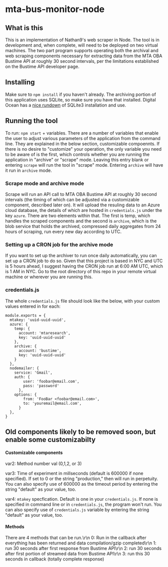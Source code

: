 # mta-bus-monitor-node

## What is this
This is an implementation of Nathan9's web scraper in Node. The tool is in development and, when complete, will need to be deployed on two virtual machines. The two part program supports operating both the archival and web scraping components necessary for extracting data from the MTA OBA Bustime API at roughly 30 second intervals, per the limitations established on the Bustime API developer page.

## Installing
Make sure to `npm install` if you haven't already. The archiving portion of this application uses SQLite, so make sure you have that installed. Digital Ocean has a [nice rundown](https://www.digitalocean.com/community/tutorials/how-and-when-to-use-sqlite) of SQLite3 installation and use.

## Running the tool
To run: `npm start` + variables. There are a number of variables that enable the user to adjust various parameters of the application from the command line. They are explained in the below section, customizable compoennts. If there is no desire to "customize" your operation, the only variable you need to be aware of is the first, which controls whether you are running the application in "archive" or "scrape" mode. Leaving this entry blank or entering `scrape` will run the tool in "scrape" mode. Entering `archive` will have it run in `archive` mode.

### Scrape mode and archive mode
Scrape will run an API call to MTA OBA Bustime API at roughly 30 second intervals (the timing of which can be adjusted via a customizable component, described later on). It will upload the resuling data to an Azure cloud database, the details of which are hosted in `credentials.js` under the key `azure`. There are two elements within that. The first is temp, which handles the scraped components and the second is `archive`, which is the blob service that holds the archived, compressed daily aggregates from 24 hours of scraping, run every new day according to UTC.

### Setting up a CRON job for the archive mode
If you want to set up the archiver to run once daily automatically, you can set up a CRON job to do so. Given that this project is based in NYC and UTC is 5 hours ahead, I suggest having the CRON job run at 6:00 AM UTC, which is 1 AM in NYC. Go to the root directory of this repo in your remote virtual machine or wherever you are running this.

### credentials.js
The whole `credentials.js` file should look like the below, with your custom values entered in for each:
```
module.exports = {
  mtakey: 'uuid-uuid-uuid',
  azure: {
    temp: {
      account: 'mtaresearch',
      key: 'uuid-uuid-uuid'
    },
    archive: {
      account: 'bustime',
      key: 'uuid-uuid-uuid'
    }
  },
  nodemailer: {
    service: 'Gmail',
    auth: {
        user: 'foobar@email.com',
        pass: 'password'
      },
    options: {
        from: 'FooBar <foobar@email.com>',
        to: 'youremail@email.com',
      }
  },
}
```


## Old components likely to be removed soon, but enable some customizabilty

#### Customizable components
var2: Method number val (0,1,2, or 3)

var3: Time of experiment in millseconds (default is 600000 if none specified). If set to 0 or the string "production," then will run in perpetuity. You can also specify use of 600000 as the timeout period by entering the string "default" as your value, too.

var4: `mtakey` specfication. Default is one in your `credentials.js`. If none is specified in command line or in `credentials.js`, the program won't run. You can also specify use of `credentials.js` variable by entering the string "default" as your value, too.


#### Methods
There are 4 methods that can be run.\r\n
0: Run in the callback after everything has been returned and data compilation/gzip completed\r\n
1: run 30 seconds after first response from Bustime API\r\n
2: run 30 seconds after first portion of streamed data from Bustime API\r\n
3: run this 30 seconds in callback (totally complete response)


